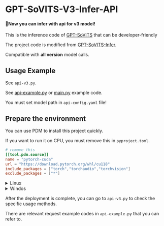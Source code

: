# GPT-SoVITS-V3-Infer-API

#### 🎉Now you can infer with api for v3 model!

This is the inference code of [GPT-SoVITS](https://github.com/RVC-Boss/GPT-SoVITS) that can be developer-friendly

The project code is modified from [GPT-SoVITS-Infer](https://github.com/BeautyyuYanli/GPT-SoVITS-Infer).

Compatible with **all version** model calls.

## Usage Example

See `api-v3.py`.

See [api-example.py](example.ipynb) or [main.py]() example code.

You must set model path in `api-config.yaml` file!

## Prepare the environment

You can use PDM to install this project quickly.

If you want to run it on CPU, you must remove this in `pyproject.toml`.

```toml
# remove this 
[[tool.pdm.source]]
name = "pytorch-cuda"
url = "https://download.pytorch.org/whl/cu118"
include_packages = ["torch","torchaudio","torchvision"]
exclude_packages = ["*"]
```

<details><summary> Linux</summary>

```
pdm install
```

</details>

<details><summary>Windos</summary>


```
pdm install
```

</details>

After the deployment is complete, you can go to `api-v3.py` to check the specific usage methods. 

There are relevant request example codes in `api-example.py` that you can refer to.

